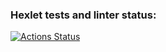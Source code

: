 ### Hexlet tests and linter status:
[![Actions Status](https://github.com/LevKrestuaninov/fullstack-javascript-project-46/workflows/hexlet-check/badge.svg)](https://github.com/LevKrestuaninov/fullstack-javascript-project-46/actions)